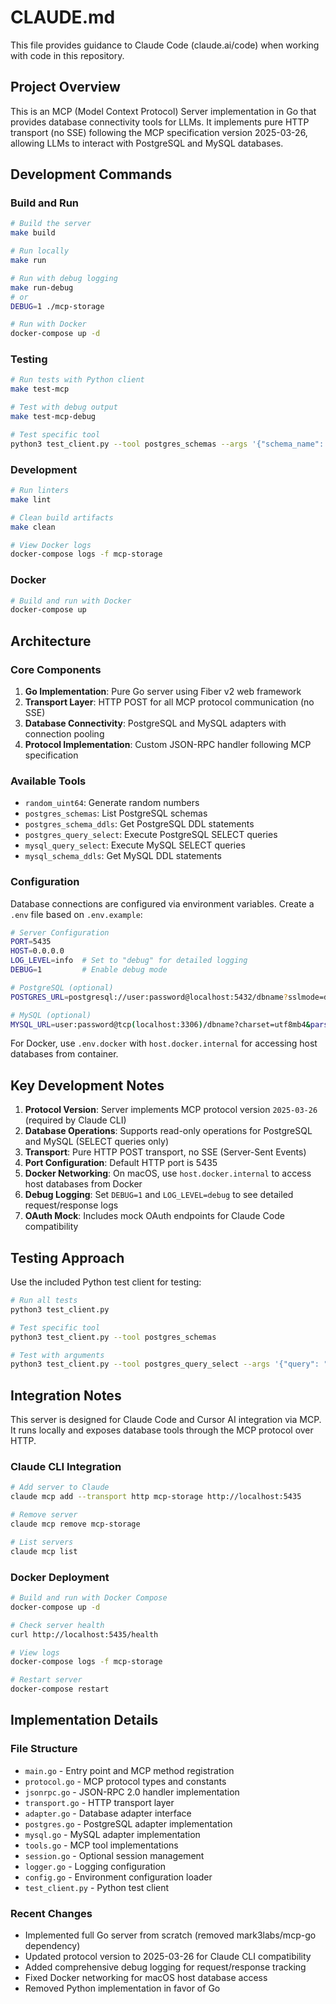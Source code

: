 # CLAUDE.md

This file provides guidance to Claude Code (claude.ai/code) when working with code in this repository.

## Project Overview
This is an MCP (Model Context Protocol) Server implementation in Go that provides database connectivity tools for LLMs. It implements pure HTTP transport (no SSE) following the MCP specification version 2025-03-26, allowing LLMs to interact with PostgreSQL and MySQL databases.

## Development Commands

### Build and Run
```bash
# Build the server
make build

# Run locally
make run

# Run with debug logging
make run-debug
# or
DEBUG=1 ./mcp-storage

# Run with Docker
docker-compose up -d
```

### Testing
```bash
# Run tests with Python client
make test-mcp

# Test with debug output
make test-mcp-debug

# Test specific tool
python3 test_client.py --tool postgres_schemas --args '{"schema_name": "public"}'
```

### Development
```bash
# Run linters
make lint

# Clean build artifacts
make clean

# View Docker logs
docker-compose logs -f mcp-storage
```

### Docker
```bash
# Build and run with Docker
docker-compose up
```

## Architecture

### Core Components
1. **Go Implementation**: Pure Go server using Fiber v2 web framework
2. **Transport Layer**: HTTP POST for all MCP protocol communication (no SSE)
3. **Database Connectivity**: PostgreSQL and MySQL adapters with connection pooling
4. **Protocol Implementation**: Custom JSON-RPC handler following MCP specification

### Available Tools
- `random_uint64`: Generate random numbers
- `postgres_schemas`: List PostgreSQL schemas
- `postgres_schema_ddls`: Get PostgreSQL DDL statements
- `postgres_query_select`: Execute PostgreSQL SELECT queries
- `mysql_query_select`: Execute MySQL SELECT queries
- `mysql_schema_ddls`: Get MySQL DDL statements

### Configuration
Database connections are configured via environment variables. Create a `.env` file based on `.env.example`:
```bash
# Server Configuration
PORT=5435
HOST=0.0.0.0
LOG_LEVEL=info  # Set to "debug" for detailed logging
DEBUG=1         # Enable debug mode

# PostgreSQL (optional)
POSTGRES_URL=postgresql://user:password@localhost:5432/dbname?sslmode=disable

# MySQL (optional) 
MYSQL_URL=user:password@tcp(localhost:3306)/dbname?charset=utf8mb4&parseTime=True
```

For Docker, use `.env.docker` with `host.docker.internal` for accessing host databases from container.

## Key Development Notes

1. **Protocol Version**: Server implements MCP protocol version `2025-03-26` (required by Claude CLI)
2. **Database Operations**: Supports read-only operations for PostgreSQL and MySQL (SELECT queries only)
3. **Transport**: Pure HTTP POST transport, no SSE (Server-Sent Events)
4. **Port Configuration**: Default HTTP port is 5435
5. **Docker Networking**: On macOS, use `host.docker.internal` to access host databases from Docker
6. **Debug Logging**: Set `DEBUG=1` and `LOG_LEVEL=debug` to see detailed request/response logs
7. **OAuth Mock**: Includes mock OAuth endpoints for Claude Code compatibility

## Testing Approach
Use the included Python test client for testing:
```bash
# Run all tests
python3 test_client.py

# Test specific tool
python3 test_client.py --tool postgres_schemas

# Test with arguments
python3 test_client.py --tool postgres_query_select --args '{"query": "SELECT version()"}'
```

## Integration Notes
This server is designed for Claude Code and Cursor AI integration via MCP. It runs locally and exposes database tools through the MCP protocol over HTTP.

### Claude CLI Integration
```bash
# Add server to Claude
claude mcp add --transport http mcp-storage http://localhost:5435

# Remove server
claude mcp remove mcp-storage

# List servers
claude mcp list
```

### Docker Deployment
```bash
# Build and run with Docker Compose
docker-compose up -d

# Check server health
curl http://localhost:5435/health

# View logs
docker-compose logs -f mcp-storage

# Restart server
docker-compose restart
```

## Implementation Details

### File Structure
- `main.go` - Entry point and MCP method registration
- `protocol.go` - MCP protocol types and constants
- `jsonrpc.go` - JSON-RPC 2.0 handler implementation
- `transport.go` - HTTP transport layer
- `adapter.go` - Database adapter interface
- `postgres.go` - PostgreSQL adapter implementation
- `mysql.go` - MySQL adapter implementation
- `tools.go` - MCP tool implementations
- `session.go` - Optional session management
- `logger.go` - Logging configuration
- `config.go` - Environment configuration loader
- `test_client.py` - Python test client

### Recent Changes
- Implemented full Go server from scratch (removed mark3labs/mcp-go dependency)
- Updated protocol version to 2025-03-26 for Claude CLI compatibility
- Added comprehensive debug logging for request/response tracking
- Fixed Docker networking for macOS host database access
- Removed Python implementation in favor of Go